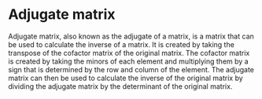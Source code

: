 # Adjugate matrix

Adjugate matrix, also known as the adjugate of a matrix, is a matrix that can be used to calculate the inverse of a matrix. It is created by taking the transpose of the cofactor matrix of the original matrix. The cofactor matrix is created by taking the minors of each element and multiplying them by a sign that is determined by the row and column of the element. The adjugate matrix can then be used to calculate the inverse of the original matrix by dividing the adjugate matrix by the determinant of the original matrix.
